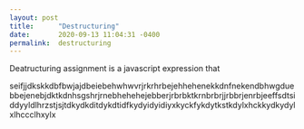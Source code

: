 ```yaml
---
layout: post
title:      "Destructuring"
date:       2020-09-13 11:04:31 -0400
permalink:  destructuring
---
```



Deatructuring assignment is a javascript expression that

seifjjdkskkdbfbwjajdbeiebehwhwvrjrkrhrbejehhehenekkdnfnekendbhwgduebbejenebjdktkdnhsgshrjrnebhehehejebberjrbrbktkrnbrbrjjrbbrjenrbjeeffsdtsiddyyldlhrzstjsjtdkydkditdykdtidfkydyidyidiyxkyckfykdytkstkdylxhckkydkydylxlhccclhxylx
